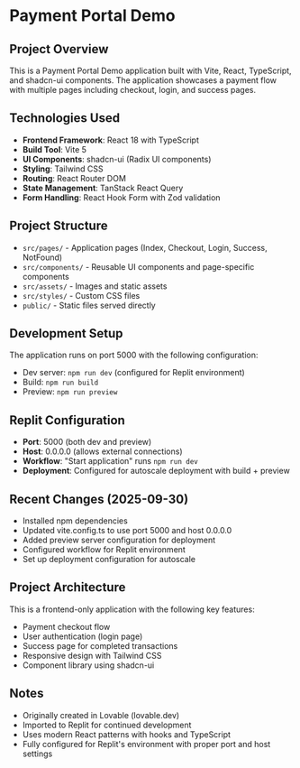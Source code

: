# Payment Portal Demo

## Project Overview
This is a Payment Portal Demo application built with Vite, React, TypeScript, and shadcn-ui components. The application showcases a payment flow with multiple pages including checkout, login, and success pages.

## Technologies Used
- **Frontend Framework**: React 18 with TypeScript
- **Build Tool**: Vite 5
- **UI Components**: shadcn-ui (Radix UI components)
- **Styling**: Tailwind CSS
- **Routing**: React Router DOM
- **State Management**: TanStack React Query
- **Form Handling**: React Hook Form with Zod validation

## Project Structure
- `src/pages/` - Application pages (Index, Checkout, Login, Success, NotFound)
- `src/components/` - Reusable UI components and page-specific components
- `src/assets/` - Images and static assets
- `src/styles/` - Custom CSS files
- `public/` - Static files served directly

## Development Setup
The application runs on port 5000 with the following configuration:
- Dev server: `npm run dev` (configured for Replit environment)
- Build: `npm run build`
- Preview: `npm run preview`

## Replit Configuration
- **Port**: 5000 (both dev and preview)
- **Host**: 0.0.0.0 (allows external connections)
- **Workflow**: "Start application" runs `npm run dev`
- **Deployment**: Configured for autoscale deployment with build + preview

## Recent Changes (2025-09-30)
- Installed npm dependencies
- Updated vite.config.ts to use port 5000 and host 0.0.0.0
- Added preview server configuration for deployment
- Configured workflow for Replit environment
- Set up deployment configuration for autoscale

## Project Architecture
This is a frontend-only application with the following key features:
- Payment checkout flow
- User authentication (login page)
- Success page for completed transactions
- Responsive design with Tailwind CSS
- Component library using shadcn-ui

## Notes
- Originally created in Lovable (lovable.dev)
- Imported to Replit for continued development
- Uses modern React patterns with hooks and TypeScript
- Fully configured for Replit's environment with proper port and host settings
